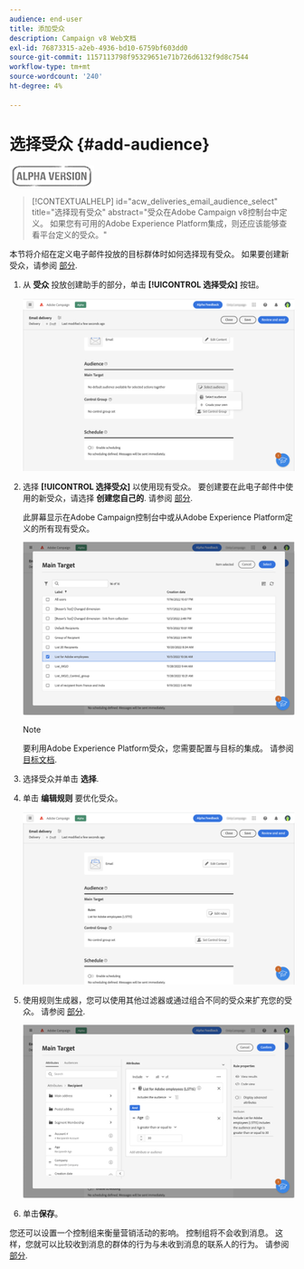 ```yaml
---
audience: end-user
title: 添加受众
description: Campaign v8 Web文档
exl-id: 76873315-a2eb-4936-bd10-6759bf603dd0
source-git-commit: 1157113798f95329651e71b726d6132f9d8c7544
workflow-type: tm+mt
source-wordcount: '240'
ht-degree: 4%

---
```


# 选择受众 {#add-audience}

![](../assets/do-not-localize/badge.png)

>[!CONTEXTUALHELP]
>id="acw_deliveries_email_audience_select"
>title="选择现有受众"
>abstract="受众在Adobe Campaign v8控制台中定义。 如果您有可用的Adobe Experience Platform集成，则还应该能够查看平台定义的受众。"

本节将介绍在定义电子邮件投放的目标群体时如何选择现有受众。 如果要创建新受众，请参阅 [部分](segment-builder.md).

1. 从 **受众** 投放创建助手的部分，单击 **[!UICONTROL 选择受众]** 按钮。

   ![](assets/create-audience.png)

1. 选择 **[!UICONTROL 选择受众]** 以使用现有受众。 要创建要在此电子邮件中使用的新受众，请选择 **创建您自己的**. 请参阅 [部分](segment-builder.md).

   此屏幕显示在Adobe Campaign控制台中或从Adobe Experience Platform定义的所有现有受众。

   ![](assets/create-audience2.png)

   >[!NOTE]
   >
   >要利用Adobe Experience Platform受众，您需要配置与目标的集成。 请参阅 [目标文档](https://experienceleague.adobe.com/docs/experience-platform/destinations/home.html?lang=zh-Hans).

1. 选择受众并单击 **选择**.

1. 单击 **编辑规则** 要优化受众。

   ![](assets/create-audience3.png)

1. 使用规则生成器，您可以使用其他过滤器或通过组合不同的受众来扩充您的受众。 请参阅 [部分](segment-builder.md).

   ![](assets/create-audience4.png)

1. 单击&#x200B;**保存**。

您还可以设置一个控制组来衡量营销活动的影响。 控制组将不会收到消息。 这样，您就可以比较收到消息的群体的行为与未收到消息的联系人的行为。 请参阅 [部分](control-group.md).